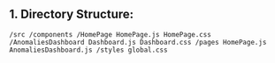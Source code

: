 

## 1. Directory Structure:
  `/src
  /components
    /HomePage
      HomePage.js
      HomePage.css
    /AnomaliesDashboard
      Dashboard.js
      Dashboard.css
  /pages
    HomePage.js
    AnomaliesDashboard.js
  /styles
    global.css
  `
